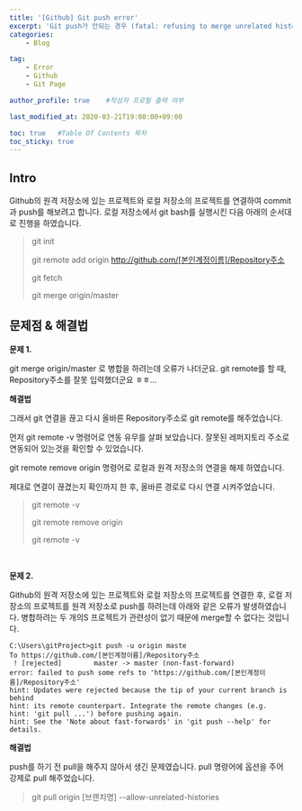 ```yaml
---
title: '[Github] Git push error' 
excerpt: 'Git push가 안되는 경우 (fatal: refusing to merge unrelated histories)'
categories:
    - Blog

tag:
    - Error
    - Github
    - Git Page

author_profile: true    #작성자 프로필 출력 여부

last_modified_at: 2020-03-21T19:00:00+09:00

toc: true   #Table Of Contents 목차 
toc_sticky: true
---
```


## Intro
Github의 원격 저장소에 있는 프로젝트와 로컬 저장소의 프로젝트를 연결하여 commit과 push를 해보려고 합니다.
로컬 저장소에서 git bash를 실행시킨 다음 아래의 순서대로 진행을 하였습니다. 

> git init
>
> git remote add origin http://github.com/[본인계정이름]/Repository주소
>
> git fetch
>
> git merge origin/master


## 문제점 & 해결법

__문제 1.__  

git merge origin/master 로 병합을 하려는데 오류가 나더군요.
git remote를 할 때, Repository주소를 잘못 입력했더군요 ㅎㅎ...


__해결법__

그래서 git 연결을 끊고 다시 올바른 Repository주소로 git remote를 해주었습니다.

먼저 git remote -v 명령어로 연동 유무를 살펴 보았습니다. 잘못된 레퍼지토리 주소로 연동되어 있는것을 확인할 수 있었습니다.

git remote remove origin 명령어로 로컬과 원격 저장소의 연결을 해제 하였습니다.

제대로 연결이 끊겼는지 확인까지 한 후, 올바른 경로로 다시 연결 시켜주었습니다.

> git remote -v
>
> git remote remove origin 
> 
> git remote -v

<br>

__문제 2.__

Github의 원격 저장소에 있는 프로젝트와 로컬 저장소의 프로젝트를 연결한 후, 로컬 저장소의 프로젝트를 원격 저장소로 push를 하려는데 아래와 같은 오류가 발생하였습니다. 병합하려는 두 개의S 프로젝트가 관련성이 없기 때문에 merge할 수 없다는 것입니다.

```
C:\Users\gitProject>git push -u origin maste
To https://github.com/[본인계정이름]/Repository주소
 ! [rejected]        master -> master (non-fast-forward)
error: failed to push some refs to 'https://github.com/[본인계정이름]/Repository주소'
hint: Updates were rejected because the tip of your current branch is behind
hint: its remote counterpart. Integrate the remote changes (e.g.
hint: 'git pull ...') before pushing again.
hint: See the 'Note about fast-forwards' in 'git push --help' for details.
```

__해결법__

push를 하기 전 pull을 해주지 않아서 생긴 문제였습니다.
pull 명령어에 옵션을 주어 강제로 pull 해주었습니다.

> git pull origin [브랜치명] --allow-unrelated-histories

